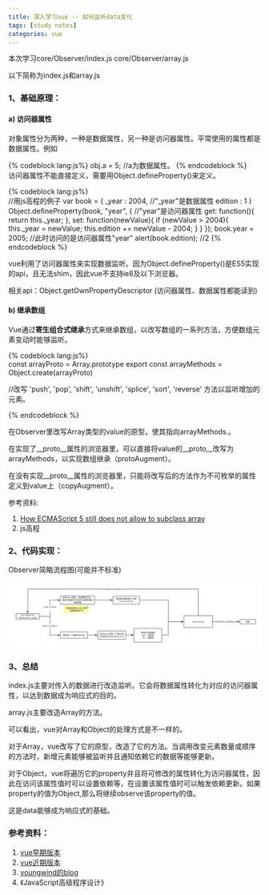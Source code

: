 ```yaml
---
title: 深入学习vue -- 如何监听data变化
tags: [study notes]
categories: vue
---
```


本次学习core/Observer/index.js core/Observer/array.js

以下简称为index.js和array.js

### 1、基础原理：

#### a) 访问器属性

对象属性分为两种，一种是数据属性，另一种是访问器属性。平常使用的属性都是数据属性。例如

{% codeblock lang:js%}
 obj.a = 5; //a为数据属性。
{% endcodeblock %}    
访问器属性不能直接定义，需要用Object.defineProperty()来定义。

{% codeblock lang:js%}    
    //用js高程的例子
    var book = {
        _year : 2004, //"_year"是数据属性
        edition : 1
    }
    Object.defineProperty(book, "year", { //"year"是访问器属性
        get: function(){
            return this._year;
        },
        set: function(newValue){
            if (newValue > 2004){
                this._year = newValue;
                this.edition += newValue - 2004;
            }
        }
    });
    book.year = 2005; //此时访问的是访问器属性"year"
    alert(book.edition); //2
 {% endcodeblock %}   
 
vue利用了访问器属性来实现数据监听。因为Object.defineProperty()是ES5实现的api，且无法shim，因此vue不支持ie8及以下浏览器。

相关api：Object.getOwnPropertyDescriptor (访问器属性、数据属性都能读到)

#### b) 继承数组

Vue通过**寄生组合式继承**方式来继承数组，以改写数组的一系列方法，方便数组元素变动时能够监听。

{% codeblock lang:js%}  
const arrayProto = Array.prototype 
export const arrayMethods = Object.create(arrayProto)

//改写  'push', 'pop', 'shift', 'unshift', 'splice', 'sort', 'reverse' 方法以监听增加的元素。

{% endcodeblock %}   

在Observer里改写Array类型的value的原型，使其指向arrayMethods.。

在实现了__proto__属性的浏览器里，可以直接将value的__proto__改写为arrayMethods，以实现数组继承（protoAugment）。

在没有实现__proto__属性的浏览器里，只能将改写后的方法作为不可枚举的属性定义到value上（copyAugment）。

参考资料:
1. [How ECMAScript 5 still does not allow to subclass array](http://perfectionkills.com/how-ecmascript-5-still-does-not-allow-to-subclass-an-array/)
2. js高程

### 2、代码实现：

Observer简略流程图(可能并不标准)

![](/images/vue/Observer.png)

### 3、总结

index.js主要对传入的数据进行改造监听。它会将数据属性转化为对应的访问器属性，以达到数据成为响应式的目的。

array.js主要改造Array的方法。

可以看出，vue对Array和Object的处理方式是不一样的。

对于Array，vue改写了它的原型，改造了它的方法。当调用改变元素数量或顺序的方法时，新增元素能够被监听并且通知依赖它的数据等能够更新。

对于Object，vue将遍历它的property并且将可修改的属性转化为访问器属性，因此在访问该属性值时可以设置依赖等，在设置该属性值时可以触发依赖更新。如果property的值为Object,那么将继续observe该property的值。

这是data能够成为响应式的基础。

### 参考资料：
1. [vue早期版本](https://github.com/vuejs/vue/tree/706c67d1d013577fdbfab258bca78557419cba7c)
2. [vue近期版本](https://github.com/vuejs/vue/tree/0cc8c27a3543b63677f1ac947d404bcda47b26e2) 
3. [youngwind的blog](https://github.com/youngwind/blog)
4. 《JavaScript高级程序设计》
